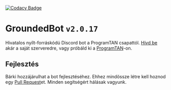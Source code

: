 [![Codacy Badge](https://app.codacy.com/project/badge/Grade/5b6e343ae1b842fa8c92661416b7d515)](https://www.codacy.com/gh/ExAtom/GroundedBot/dashboard?utm_source=github.com&utm_medium=referral&utm_content=ExAtom/GroundedBot&utm_campaign=Badge_Grade)

# GroundedBot `v2.0.17`

Hivatalos nyílt-forráskódú Discord bot a ProgramTAN csapattól.
[Hívd be](https://discord.com/api/oauth2/authorize?client_id=760874343554089010&permissions=8&scope=bot%20applications.commands) akár a saját szerveredre, vagy próbáld ki a [ProgramTAN](https://discord.gg/psHsB7B)-on.

## Fejlesztés

Bárki hozzájárulhat a bot fejlesztéséhez. Ehhez mindössze létre kell hoznod egy [Pull Request](https://docs.github.com/en/pull-requests/collaborating-with-pull-requests/proposing-changes-to-your-work-with-pull-requests/about-pull-requests)et. Minden segítségért hálásak vagyunk.
